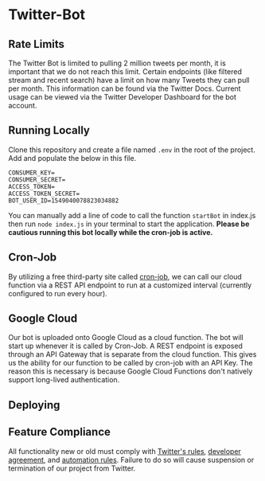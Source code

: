 # Twitter-Bot

## Rate Limits
The Twitter Bot is limited to pulling 2 million tweets per month, it is important that we do not reach this limit. Certain endpoints (like filtered stream and recent search) have a limit on how many Tweets they can pull per month. This information can be found via the Twitter Docs. Current usage can be viewed via the Twitter Developer Dashboard for the bot account.

## Running Locally
Clone this repository and create a file named `.env` in the root of the project. Add and populate the below in this file.

```
CONSUMER_KEY=
CONSUMER_SECRET=
ACCESS_TOKEN=
ACCESS_TOKEN_SECRET=
BOT_USER_ID=1549040078823034882
```

You can manually add a line of code to call the function `startBot` in index.js then run `node index.js` in your terminal to start the application. **Please be cautious running this bot locally while the cron-job is active.**
## Cron-Job 
By utilizing a free third-party site called [cron-job](https://cron-job.org/), we can call our cloud function via a REST API endpoint to run at a customized interval (currently configured to run every hour). 


## Google Cloud
Our bot is uploaded onto Google Cloud as a cloud function. The bot will start up whenever it is called by Cron-Job.
A REST endpoint is exposed through an API Gateway that is separate from the cloud function. This gives us the ability for our function to be called by cron-job with an API Key.
The reason this is necessary is because Google Cloud Functions don't natively support long-lived authentication.

## Deploying

## Feature Compliance
All functionality new or old must comply with [Twitter's rules](https://help.twitter.com/en/rules-and-policies/twitter-automation), [developer agreement](https://developer.twitter.com/en/developer-terms/agreement-and-policy), and [automation rules](https://help.twitter.com/en/rules-and-policies/twitter-rules). Failure to do so will cause suspension or termination of our project from Twitter.
